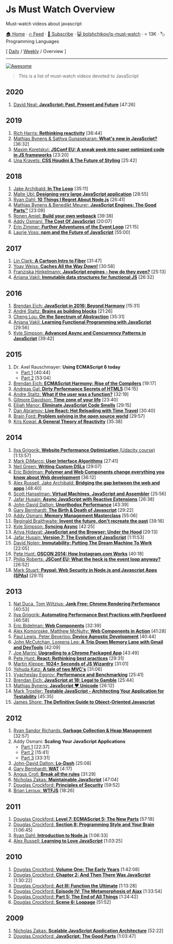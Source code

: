 # Js Must Watch Overview

Must-watch videos about javascript

[🏠 Home](/README.md) · [🔥 Feed](https://www.trackawesomelist.com/bolshchikov/js-must-watch/rss.xml) · [📮 Subscribe](https://trackawesomelist.us17.list-manage.com/subscribe?u=d2f0117aa829c83a63ec63c2f&id=36a103854c) · [😺 bolshchikov/js-must-watch](https://github.com/bolshchikov/js-must-watch) · ⭐ 13K · 🏷️ Programming Languages

[ [Daily](/content/bolshchikov/js-must-watch/README.md) / [Weekly](/content/bolshchikov/js-must-watch/week/README.md) / Overview ]

---

[![Awesome](https://cdn.rawgit.com/sindresorhus/awesome/d7305f38d29fed78fa85652e3a63e154dd8e8829/media/badge.svg)](https://github.com/sindresorhus/awesome)

> This is a list of must-watch videos devoted to JavaScript

## 2020

1.  [David Neal: **JavaScript: Past, Present and Future**](https://youtu.be/n-N67Q0O52U) \[47:26]

## 2019

1.  [Rich Harris: **Rethinking reactivity**](https://www.youtube.com/watch?v=AdNJ3fydeao) \[36:44]
2.  [Mathias Bynens & Sathya Gunasekaran: **What's new in JavaScript?**](https://www.youtube.com/watch?v=c0oy0vQKEZE) \[36:32]
3.  [Maxim Koretskyi: **JSConf EU: A sneak peek into super optimized code in JS frameworks**](https://www.youtube.com/watch?v=_VHNTC67NR8) \[23:20]
4.  [Una Kravets: **CSS Houdini & The Future of Styling**](https://www.youtube.com/watch?v=GhRE3rML9t4) \[25:42]

## 2018

1.  [Jake Archibald: **In The Loop**](https://www.youtube.com/watch?v=cCOL7MC4Pl0) \[35:11]
2.  [Malte Ubl: **Designing very large JavaScript application**](https://www.youtube.com/watch?v=ZZmUwXEiPm4) \[28:55]
3.  [Ryan Dahl: **10 Things I Regret About Node.js**](https://www.youtube.com/watch?v=M3BM9TB-8yA) \[26:41]
4.  [Mathias Bynens & Benedikt Meurer: **JavaScript Engines: The Good Parts™**](https://www.youtube.com/watch?v=5nmpokoRaZI) \[23:09]
5.  [Ronen Amiel: **Build your own webpack**](https://www.youtube.com/watch?v=Gc9-7PBqOC8) \[39:38]
6.  [Addy Osmani: **The Cost Of JavaScript**](https://www.youtube.com/watch?v=63I-mEuSvGA) \[20:07]
7.  [Erin Zimmer: **Further Adventures of the Event Loop**](https://www.youtube.com/watch?v=u1kqx6AenYw) \[21:15]
8.  [Laurie Voss: **npm and the Future of JavaScript**](https://www.youtube.com/watch?v=Qa4dxW-Qi2s) \[55:00]

## 2017

1.  [Lin Clark: **A Cartoon Intro to Fiber**](https://www.youtube.com/watch?v=ZCuYPiUIONs) \[31:47]
2.  [Yoav Weiss: **Caches All the Way Down!**](https://www.youtube.com/watch?v=WFI-Yi9Fb7Y) \[30:58]
3.  [Franziska Hinkelmann: **JavaScript engines - how do they even?**](https://www.youtube.com/watch?v=p-iiEDtpy6I) \[25:13]
4.  [Anjana Vakil: **Immutable data structures for functional JS**](https://www.youtube.com/watch?v=Wo0qiGPSV-s) \[26:32]

## 2016

1.  [Brendan Eich: **JavaScript in 2016: Beyond Harmony**](https://www.oreilly.com/ideas/brendan-eich-javascript-fluent-2016) \[15:31]
2.  [André Staltz: **Brains as building blocks**](https://www.youtube.com/watch?v=1ToJ7cxb1R8) \[21:26]
3.  [Cheng Lou: **On the Spectrum of Abstraction**](https://www.youtube.com/watch?v=mVVNJKv9esE) \[35:31]
4.  [Anjana Vakil: **Learning Functional Programming with JavaScript**](https://www.youtube.com/watch?v=e-5obm1G_FY) \[29:56]
5.  [Kyle Simpson: **Advanced Async and Concurrency Patterns in JavaScript**](https://www.youtube.com/watch?v=Qg1SvpIau6U) \[39:42]

## 2015

1.  Dr. Axel Rauschmayer: **Using ECMAScript 6 today**
    *   [Part 1](https://www.youtube.com/watch?v=Fg3bEZIcnUw) \[40:44]
    *   [Part 2](https://www.youtube.com/watch?v=Vhhq1WpzsnM) \[53:04]
2.  [Brendan Eich: **ECMAScript Harmony: Rise of the Compilers**](https://www.youtube.com/watch?v=PlmsweSNhTw) \[19:17]
3.  [Andreas Gal: **Dirty Performance Secrets of HTML5**](https://www.youtube.com/watch?v=t8x40JXUeWA) \[14:15]
4.  [Andre Staltz: **What if the user was a function?**](https://www.youtube.com/watch?v=1zj7M1LnJV4) \[32:19]
5.  [Gilmore Davidson: **Time zone of your life**](https://www.youtube.com/watch?v=2BdFg5JT9lg) \[23:40]
6.  [Elijah Manor: **Eliminate JavaScript Code Smells**](https://www.youtube.com/watch?v=JVlfj7mQZPo) \[29:15]
7.  [Dan Abramov: **Live React: Hot Reloading with Time Travel**](https://www.youtube.com/watch?v=xsSnOQynTHs) \[30:40]
8.  [Brain Ford: **Problem solving in the open source world**](https://www.youtube.com/watch?v=9iIRZrxK1vA) \[29:57]
9.  [Kris Kowal: **A General Theory of Reactivity**](https://www.youtube.com/watch?v=2p51PE1MZ8U) \[35:38]

## 2014

1.  [Ilya Grigorik: **Website Performance Optimization** (Udacity course)](https://www.udacity.com/course/ud884) \[1:13:57]
2.  [Mark DiMarco: **User Interface Algorithms**](https://www.youtube.com/watch?v=90NsjKvz9Ns\&index=2\&list=PL37ZVnwpeshFXOP2lqCUykYPXYNsK_fgN) \[27:41]
3.  [Neil Green: **Writing Custom DSLs**](https://www.youtube.com/watch?v=lm4jEcnWeKI\&index=11\&list=PL37ZVnwpeshFXOP2lqCUykYPXYNsK_fgN) \[29:07]
4.  [Eric Bidelman: **Polymer and Web Components change everything you know about Web development**](https://www.youtube.com/watch?v=8OJ7ih8EE7s) \[36:12]
5.  [Alex Russell, Jake Archibald: **Bridging the gap between the web and apps**](https://www.youtube.com/watch?v=_yy0CDLnhMA)  \[48:40]
6.  [Scott Hanselman: **Virtual Machines, JavaScript and Assembler**](https://www.youtube.com/watch?v=UzyoT4DziQ4) \[25:56]
7.  [Jafar Husain: **Async JavaScript with Reactive Extensions**](https://www.youtube.com/watch?v=XRYN2xt11Ek) \[26:38]
8.  [John-David Dalton: **Unorthodox Performance**](https://www.youtube.com/watch?v=NthmeLEhDDM) \[43:39]
9.  [Gary Bernhardt: **The Birth & Death of Javascript**](https://www.destroyallsoftware.com/talks/the-birth-and-death-of-javascript) \[29:22]
10. [Addy Osmani: **Memory Management Masterclass**](https://www.youtube.com/watch?v=LaxbdIyBkL0) \[55:06]
11. [Reginald Braithwaite: **Invent the future, don't recreate the past**](http://youtu.be/uYcAjr2J_rU) \[39:16]
12. [Kyle Simpson: **Syncing Async**](https://www.youtube.com/watch?v=-wYw0bZZ38Y) \[42:25]
13. [Ariya Hidayat: **JavaScript and the Browser: Under the Hood**](https://www.youtube.com/watch?v=dibzLw4wPms) \[29:13]
14. [Jafar Husain: **Version 7: The Evolution of JavaScript**](https://www.youtube.com/watch?v=DqMFX91ToLw) \[1:11:53]
15. [David Nolen: **Immutability: Putting The Dream Machine To Work**](https://www.youtube.com/watch?v=SiFwRtCnxv4) \[22:05]
16. [Pete Hunt: **OSCON 2014: How Instagram.com Works**](https://www.youtube.com/watch?v=VkTCL6Nqm6Y) \[40:18]
17. [Philip Roberts: **JSConf EU: What the heck is the event loop anyway?**](https://www.youtube.com/watch?v=8aGhZQkoFbQ) \[26:52]
18. [Mark Stuart: **Paypal: Web Security in Node.js and Javascript Apps (SPAs)**](http://youtu.be/vE5kCqwoSUg) \[29:11]

## 2013

1.  [Nat Duca, Tom Wiltzius: **Jank Free: Chrome Rendering Performance**](https://www.youtube.com/watch?v=n8ep4leoN9A\&feature=youtu.be) \[40:53]
2.  [Ilya Grigorik: **Automating Performance Best Practices with PageSpeed**](https://www.youtube.com/watch?v=uR5urTx8S4E\&feature=youtu.be) \[46:58]
3.  [Eric Bidelman: **Web Components**](https://www.youtube.com/watch?v=fqULJBBEVQE\&feature=youtu.be) \[32:39]
4.  [Alex Komoroske, Matthew McNulty: **Web Components in Action**](https://www.youtube.com/watch?v=0g0oOOT86NY\&feature=youtu.be) \[41:28]
5.  [Paul Lewis, Peter Beverloo: **Device Agnostic Development**](https://www.youtube.com/watch?v=055ekKZk7mc\&feature=youtu.be)  \[40:44]
6.  [John McCutchan, Loreena Lee: **A Trip Down Memory Lane with Gmail and DevTools**](https://www.youtube.com/watch?v=x9Jlu_h_Lyw\&feature=youtu.be) \[42:09]
7.  [Joe Marini: **Upgrading to a Chrome Packaged App**](https://www.youtube.com/watch?v=e0W2szZ2qhg\&feature=youtu.be) \[43:49]
8.  [Pete Hunt: **React: Rethinking best practices**](https://www.youtube.com/watch?v=x7cQ3mrcKaY) \[29:31]
9.  [Martin Kleppe: **1024+ Seconds of JS Wizardry**](https://www.youtube.com/watch?v=RTxtiLp1C8Y) \[31:01]
10. [Yehuda Katz: **A tale of two MVC's**](https://www.youtube.com/watch?v=s1dhXamEAKQ) \[31:06]
11. [Vyacheslav Egorov: **Performance and Benchmarking**](https://www.youtube.com/watch?v=65-RbBwZQdU) \[25:41]
12. [Brendan Eich: **JavaScript at 18: Legal to Gamble**](https://www.youtube.com/watch?v=qrf9ONmtXbM) \[25:44]
13. [Mathias Bynens: **JavaScript ♥ Unicode**](https://vimeo.com/76597193) \[26:12]
14. [Mark Trostler: **Testable JavaScript - Architecting Your Application for Testability**](https://www.youtube.com/watch?v=JjqKQ8ezwKQ) \[45:35]
15. [James Shore: **The Definitive Guide to Object-Oriented Javascript**](https://www.youtube.com/watch?v=PMfcsYzj-9M)

## 2012

1.  [Ryan Sandor Richards: **Garbage Collection & Heap Management**](http://vimeo.com/45140516) \[32:57]
2.  Addy Osmani: **Scaling Your JavaScript Applications**
    *   [Part 1](https://youtu.be/2g8AceFb0is) \[22:37]
    *   [Part 2](https://youtu.be/AlJdI6yNo4U) \[15:41]
    *   [Part 3](https://youtu.be/LZK-ObWu_5I) \[33:31]
3.  [John-David Dalton: **Lo-Dash**](https://www.youtube.com/watch?v=dpPy4f_SeEk) \[25:08]
4.  [Gary Bernhardt: **WAT**](https://www.destroyallsoftware.com/talks/wat) \[4:17]
5.  [Angus Croll: **Break all the rules**](https://www.youtube.com/watch?v=MFtijdklZDo) \[31:29]
6.  [Nicholas Zakas: **Maintainable JavaScript**](https://www.youtube.com/watch?v=c-kav7Tf834) \[47:04]
7.  [Douglas Crockford: **Principles of Security**](https://www.youtube.com/watch?v=ZVCPZTTlhiM) \[59:52]
8.  [Brian Leroux: **WTFJS**](https://www.youtube.com/watch?v=et8xNAc2ic8) \[18:26]

## 2011

1.  [Douglas Crockford: **Level 7: ECMAScript 5: The New Parts**](https://www.youtube.com/watch?v=UTEqr0IlFKY) \[57:18]
2.  [Douglas Crockford: **Section 8: Programming Style and Your Brain**](https://www.youtube.com/watch?v=taaEzHI9xyY) \[1:06:45]
3.  [Ryan Dahl: **Introduction to Node.js**](https://www.youtube.com/watch?v=jo_B4LTHi3I) \[1:06:33]
4.  [Alex Russell: **Learning to Love JavaScript**](https://www.youtube.com/watch?v=seX7jYI96GE) \[1:03:25]

## 2010

1.  [Douglas Crockford: **Volume One: The Early Years**](https://www.youtube.com/watch?v=JxAXlJEmNMg) \[1:42:08]
2.  [Douglas Crockford: **Chapter 2: And Then There Was JavaScript**](https://www.youtube.com/watch?v=RO1Wnu-xKoY) \[1:30:22]
3.  [Douglas Crockford: **Act III: Function the Ultimate**](https://www.youtube.com/watch?v=ya4UHuXNygM) \[1:13:28]
4.  [Douglas Crockford: **Episode IV: The Metamorphosis of Ajax**](https://www.youtube.com/watch?v=Fv9qT9joc0M) \[1:33:54]
5.  [Douglas Crockford: **Part 5: The End of All Things**](https://www.youtube.com/watch?v=47Ceot8yqeI) \[1:24:42]
6.  [Douglas Crockford: **Scene 6: Loopage**](https://www.youtube.com/watch?v=QgwSUtYSUqA) \[51:52]

## 2009

1.  [Nicholas Zakas: **Scalable JavaScript Application Architecture**](https://www.youtube.com/watch?v=vXjVFPosQHw) \[52:22]
2.  [Douglas Crockford: **JavaScript: The Good Parts**](https://www.youtube.com/watch?v=hQVTIJBZook) \[1:03:47]

